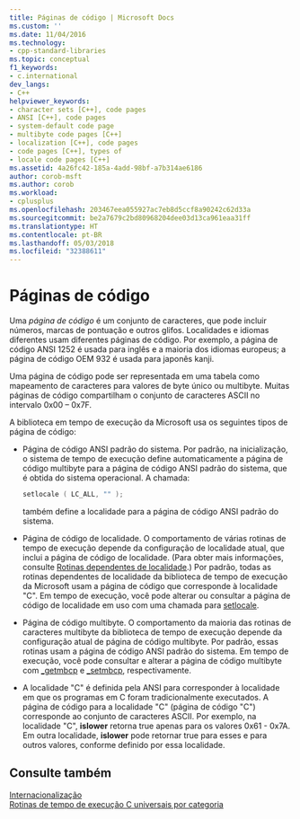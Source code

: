 ```yaml
---
title: Páginas de código | Microsoft Docs
ms.custom: ''
ms.date: 11/04/2016
ms.technology:
- cpp-standard-libraries
ms.topic: conceptual
f1_keywords:
- c.international
dev_langs:
- C++
helpviewer_keywords:
- character sets [C++], code pages
- ANSI [C++], code pages
- system-default code page
- multibyte code pages [C++]
- localization [C++], code pages
- code pages [C++], types of
- locale code pages [C++]
ms.assetid: 4a26fc42-185a-4add-98bf-a7b314ae6186
author: corob-msft
ms.author: corob
ms.workload:
- cplusplus
ms.openlocfilehash: 203467eea055927ac7eb8d5ccf8a90242c62d33a
ms.sourcegitcommit: be2a7679c2bd80968204dee03d13ca961eaa31ff
ms.translationtype: HT
ms.contentlocale: pt-BR
ms.lasthandoff: 05/03/2018
ms.locfileid: "32388611"
---
```

# <a name="code-pages"></a>Páginas de código

Uma *página de código* é um conjunto de caracteres, que pode incluir números, marcas de pontuação e outros glifos. Localidades e idiomas diferentes usam diferentes páginas de código. Por exemplo, a página de código ANSI 1252 é usada para inglês e a maioria dos idiomas europeus; a página de código OEM 932 é usada para japonês kanji.

 Uma página de código pode ser representada em uma tabela como mapeamento de caracteres para valores de byte único ou multibyte. Muitas páginas de código compartilham o conjunto de caracteres ASCII no intervalo 0x00 – 0x7F.

 A biblioteca em tempo de execução da Microsoft usa os seguintes tipos de página de código:

- Página de código ANSI padrão do sistema. Por padrão, na inicialização, o sistema de tempo de execução define automaticamente a página de código multibyte para a página de código ANSI padrão do sistema, que é obtida do sistema operacional. A chamada:

    ```C
    setlocale ( LC_ALL, "" );
    ```

     também define a localidade para a página de código ANSI padrão do sistema.

- Página de código de localidade. O comportamento de várias rotinas de tempo de execução depende da configuração de localidade atual, que inclui a página de código de localidade. (Para obter mais informações, consulte [Rotinas dependentes de localidade](../c-runtime-library/locale.md).) Por padrão, todas as rotinas dependentes de localidade da biblioteca de tempo de execução da Microsoft usam a página de código que corresponde à localidade "C". Em tempo de execução, você pode alterar ou consultar a página de código de localidade em uso com uma chamada para [setlocale](../c-runtime-library/reference/setlocale-wsetlocale.md).

- Página de código multibyte. O comportamento da maioria das rotinas de caracteres multibyte da biblioteca de tempo de execução depende da configuração atual de página de código multibyte. Por padrão, essas rotinas usam a página de código ANSI padrão do sistema. Em tempo de execução, você pode consultar e alterar a página de código multibyte com [_getmbcp](../c-runtime-library/reference/getmbcp.md) e [_setmbcp](../c-runtime-library/reference/setmbcp.md), respectivamente.

- A localidade "C" é definida pela ANSI para corresponder à localidade em que os programas em C foram tradicionalmente executados. A página de código para a localidade "C" (página de código "C") corresponde ao conjunto de caracteres ASCII. Por exemplo, na localidade "C", **islower** retorna true apenas para os valores 0x61 - 0x7A. Em outra localidade, **islower** pode retornar true para esses e para outros valores, conforme definido por essa localidade.

## <a name="see-also"></a>Consulte também

[Internacionalização](../c-runtime-library/internationalization.md)<br/>
 [Rotinas de tempo de execução C universais por categoria](../c-runtime-library/run-time-routines-by-category.md)<br/>